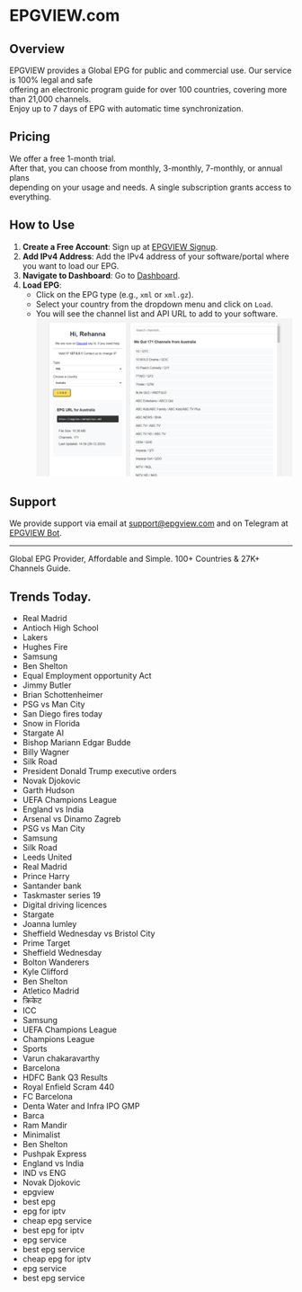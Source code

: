 # EPGVIEW.com



## Overview
EPGVIEW provides a Global EPG for public and commercial use. Our service is 100% legal and safe\
offering an electronic program guide for over 100 countries, covering more than 21,000 channels.\
Enjoy up to 7 days of EPG with automatic time synchronization.

## Pricing
We offer a free 1-month trial. \
After that, you can choose from monthly, 3-monthly, 7-monthly, or annual plans \
depending on your usage and needs. A single subscription grants access to everything.

## How to Use
1. **Create a Free Account**: Sign up at [EPGVIEW Signup](https://epgview.com/signup.php).
2. **Add IPv4 Address**: Add the IPv4 address of your software/portal where you want to load our EPG.
3. **Navigate to Dashboard**: Go to [Dashboard](https://epgview.com/dashboard.php).
4. **Load EPG**:
   - Click on the EPG type (e.g., `xml` or `xml.gz`).
   - Select your country from the dropdown menu and click on `Load`.
   - You will see the channel list and API URL to add to your software.
![EPGVIEW](img/dashboard.png)
## Support
We provide support via email at [support@epgview.com](mailto:support@epgview.com) and on Telegram at [EPGVIEW Bot](https://t.me/epgview_bot).

---

Global EPG Provider, Affordable and Simple. 100+ Countries & 27K+ Channels Guide.

## Trends Today.

- Real Madrid
- Antioch High School
- Lakers
- Hughes Fire
- Samsung
- Ben Shelton
- Equal Employment opportunity Act
- Jimmy Butler
- Brian Schottenheimer
- PSG vs Man City
- San Diego fires today
- Snow in Florida
- Stargate AI
- Bishop Mariann Edgar Budde
- Billy Wagner
- Silk Road
- President Donald Trump executive orders
- Novak Djokovic
- Garth Hudson
- UEFA Champions League
- England vs India
- Arsenal vs Dinamo Zagreb
- PSG vs Man City
- Samsung
- Silk Road
- Leeds United
- Real Madrid
- Prince Harry
- Santander bank
- Taskmaster series 19
- Digital driving licences
- Stargate
- Joanna lumley
- Sheffield Wednesday vs Bristol City
- Prime Target
- Sheffield Wednesday
- Bolton Wanderers
- Kyle Clifford
- Ben Shelton
- Atletico Madrid
- क्रिकेट
- ICC
- Samsung
- UEFA Champions League
- Champions League
- Sports
- Varun chakaravarthy
- Barcelona
- HDFC Bank Q3 Results
- Royal Enfield Scram 440
- FC Barcelona
- Denta Water and Infra IPO GMP
- Barca
- Ram Mandir
- Minimalist
- Ben Shelton
- Pushpak Express
- England vs India
- IND vs ENG
- Novak Djokovic
- epgview
- best epg
- epg for iptv
- cheap epg service
- best epg for iptv
- epg service
- best epg service
- cheap epg for iptv
- epg service
- best epg service
